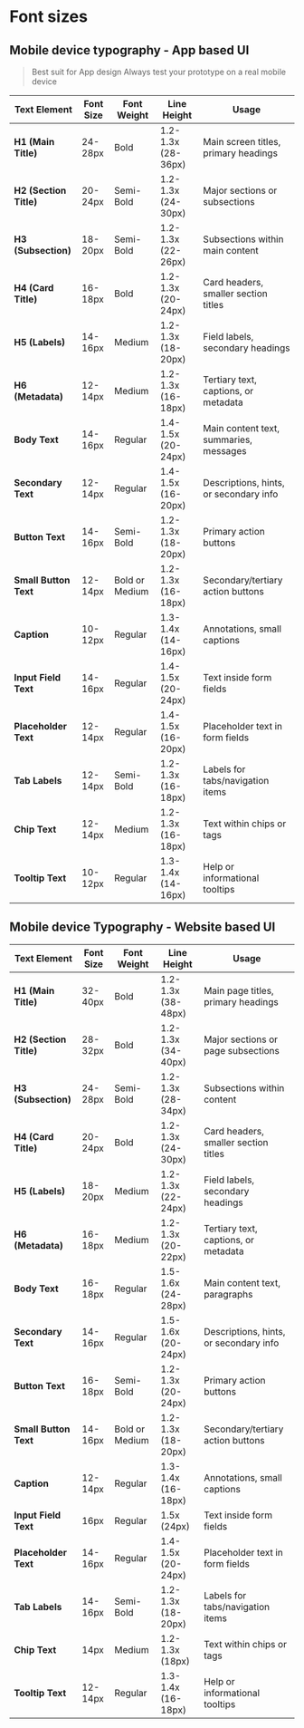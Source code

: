 <!-- @format -->

# Font sizes

## Mobile device typography - App based UI

> Best suit for App design
> Always test your prototype on a real mobile device

| **Text Element**       | **Font Size** | **Font Weight** | **Line Height**    | **Usage**                              |
| ---------------------- | ------------- | --------------- | ------------------ | -------------------------------------- |
| **H1 (Main Title)**    | 24-28px       | Bold            | 1.2-1.3x (28-36px) | Main screen titles, primary headings   |
| **H2 (Section Title)** | 20-24px       | Semi-Bold       | 1.2-1.3x (24-30px) | Major sections or subsections          |
| **H3 (Subsection)**    | 18-20px       | Semi-Bold       | 1.2-1.3x (22-26px) | Subsections within main content        |
| **H4 (Card Title)**    | 16-18px       | Bold            | 1.2-1.3x (20-24px) | Card headers, smaller section titles   |
| **H5 (Labels)**        | 14-16px       | Medium          | 1.2-1.3x (18-20px) | Field labels, secondary headings       |
| **H6 (Metadata)**      | 12-14px       | Medium          | 1.2-1.3x (16-18px) | Tertiary text, captions, or metadata   |
| **Body Text**          | 14-16px       | Regular         | 1.4-1.5x (20-24px) | Main content text, summaries, messages |
| **Secondary Text**     | 12-14px       | Regular         | 1.4-1.5x (16-20px) | Descriptions, hints, or secondary info |
| **Button Text**        | 14-16px       | Semi-Bold       | 1.2-1.3x (18-20px) | Primary action buttons                 |
| **Small Button Text**  | 12-14px       | Bold or Medium  | 1.2-1.3x (16-18px) | Secondary/tertiary action buttons      |
| **Caption**            | 10-12px       | Regular         | 1.3-1.4x (14-16px) | Annotations, small captions            |
| **Input Field Text**   | 14-16px       | Regular         | 1.4-1.5x (20-24px) | Text inside form fields                |
| **Placeholder Text**   | 12-14px       | Regular         | 1.4-1.5x (16-20px) | Placeholder text in form fields        |
| **Tab Labels**         | 12-14px       | Semi-Bold       | 1.2-1.3x (16-18px) | Labels for tabs/navigation items       |
| **Chip Text**          | 12-14px       | Medium          | 1.2-1.3x (16-18px) | Text within chips or tags              |
| **Tooltip Text**       | 10-12px       | Regular         | 1.3-1.4x (14-16px) | Help or informational tooltips         |

## Mobile device Typography - Website based UI

| **Text Element**       | **Font Size** | **Font Weight** | **Line Height**    | **Usage**                              |
| ---------------------- | ------------- | --------------- | ------------------ | -------------------------------------- |
| **H1 (Main Title)**    | 32-40px       | Bold            | 1.2-1.3x (38-48px) | Main page titles, primary headings     |
| **H2 (Section Title)** | 28-32px       | Bold            | 1.2-1.3x (34-40px) | Major sections or page subsections     |
| **H3 (Subsection)**    | 24-28px       | Semi-Bold       | 1.2-1.3x (28-34px) | Subsections within content             |
| **H4 (Card Title)**    | 20-24px       | Bold            | 1.2-1.3x (24-30px) | Card headers, smaller section titles   |
| **H5 (Labels)**        | 18-20px       | Medium          | 1.2-1.3x (22-24px) | Field labels, secondary headings       |
| **H6 (Metadata)**      | 16-18px       | Medium          | 1.2-1.3x (20-22px) | Tertiary text, captions, or metadata   |
| **Body Text**          | 16-18px       | Regular         | 1.5-1.6x (24-28px) | Main content text, paragraphs          |
| **Secondary Text**     | 14-16px       | Regular         | 1.5-1.6x (20-24px) | Descriptions, hints, or secondary info |
| **Button Text**        | 16-18px       | Semi-Bold       | 1.2-1.3x (20-24px) | Primary action buttons                 |
| **Small Button Text**  | 14-16px       | Bold or Medium  | 1.2-1.3x (18-20px) | Secondary/tertiary action buttons      |
| **Caption**            | 12-14px       | Regular         | 1.3-1.4x (16-18px) | Annotations, small captions            |
| **Input Field Text**   | 16px          | Regular         | 1.5x (24px)        | Text inside form fields                |
| **Placeholder Text**   | 14-16px       | Regular         | 1.4-1.5x (20-24px) | Placeholder text in form fields        |
| **Tab Labels**         | 14-16px       | Semi-Bold       | 1.2-1.3x (18-20px) | Labels for tabs/navigation items       |
| **Chip Text**          | 14px          | Medium          | 1.2-1.3x (18px)    | Text within chips or tags              |
| **Tooltip Text**       | 12-14px       | Regular         | 1.3-1.4x (16-18px) | Help or informational tooltips         |
